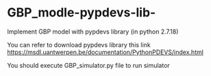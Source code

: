 # GBP_modle-pypdevs-lib-
Implement GBP model with pypdevs library (in python 2.7.18)

You can refer to download pypdevs library this link
https://msdl.uantwerpen.be/documentation/PythonPDEVS/index.html

You should execute GBP_simulator.py file to run simulator
